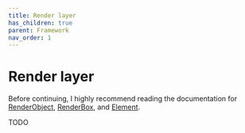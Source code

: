 ```yaml
---
title: Render layer
has_children: true
parent: Framework
nav_order: 1
---
```


# Render layer

Before continuing, I highly recommend reading the documentation for
[RenderObject](https://api.flutter.dev/flutter/rendering/RenderObject-class.html),
[RenderBox](https://api.flutter.dev/flutter/rendering/RenderBox-class.html),
and [Element](https://api.flutter.dev/flutter/widgets/Element-class.html).

TODO